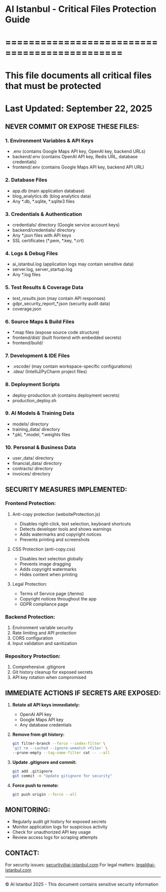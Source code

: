 # AI Istanbul - Critical Files Protection Guide
# ==============================================
# This file documents all critical files that must be protected
# Last Updated: September 22, 2025

## NEVER COMMIT OR EXPOSE THESE FILES:

### 1. Environment Variables & API Keys
- .env (contains Google Maps API key, OpenAI key, backend URLs)
- backend/.env (contains OpenAI API key, Redis URL, database credentials)
- frontend/.env (contains Google Maps API key, backend API URL)

### 2. Database Files
- app.db (main application database)
- blog_analytics.db (blog analytics data)
- Any *.db, *.sqlite, *.sqlite3 files

### 3. Credentials & Authentication
- credentials/ directory (Google service account keys)
- backend/credentials/ directory
- Any *.json files with API keys
- SSL certificates (*.pem, *.key, *.crt)

### 4. Logs & Debug Files
- ai_istanbul.log (application logs may contain sensitive data)
- server.log, server_startup.log
- Any *.log files

### 5. Test Results & Coverage Data
- *test_results*.json (may contain API responses)
- gdpr_security_report_*.json (security audit data)
- coverage.json

### 6. Source Maps & Build Files
- *.map files (expose source code structure)
- frontend/dist/ (built frontend with embedded secrets)
- frontend/build/

### 7. Development & IDE Files
- .vscode/ (may contain workspace-specific configurations)
- .idea/ (IntelliJ/PyCharm project files)

### 8. Deployment Scripts
- deploy-production.sh (contains deployment secrets)
- production_deploy.sh

### 9. AI Models & Training Data
- models/ directory
- training_data/ directory
- *.pkl, *.model, *.weights files

### 10. Personal & Business Data
- user_data/ directory
- financial_data/ directory
- contracts/ directory
- invoices/ directory

## SECURITY MEASURES IMPLEMENTED:

### Frontend Protection:
1. Anti-copy protection (websiteProtection.js)
   - Disables right-click, text selection, keyboard shortcuts
   - Detects developer tools and shows warnings
   - Adds watermarks and copyright notices
   - Prevents printing and screenshots

2. CSS Protection (anti-copy.css)
   - Disables text selection globally
   - Prevents image dragging
   - Adds copyright watermarks
   - Hides content when printing

3. Legal Protection:
   - Terms of Service page (/terms)
   - Copyright notices throughout the app
   - GDPR compliance page

### Backend Protection:
1. Environment variable security
2. Rate limiting and API protection
3. CORS configuration
4. Input validation and sanitization

### Repository Protection:
1. Comprehensive .gitignore
2. Git history cleanup for exposed secrets
3. API key rotation when compromised

## IMMEDIATE ACTIONS IF SECRETS ARE EXPOSED:

1. **Rotate all API keys immediately:**
   - OpenAI API key
   - Google Maps API key
   - Any database credentials

2. **Remove from git history:**
   ```bash
   git filter-branch --force --index-filter \
   'git rm --cached --ignore-unmatch <file>' \
   --prune-empty --tag-name-filter cat -- --all
   ```

3. **Update .gitignore and commit:**
   ```bash
   git add .gitignore
   git commit -m "Update gitignore for security"
   ```

4. **Force push to remote:**
   ```bash
   git push origin --force --all
   ```

## MONITORING:

- Regularly audit git history for exposed secrets
- Monitor application logs for suspicious activity
- Check for unauthorized API key usage
- Review access logs for scraping attempts

## CONTACT:

For security issues: security@ai-istanbul.com
For legal matters: legal@ai-istanbul.com

---
© AI Istanbul 2025 - This document contains sensitive security information
